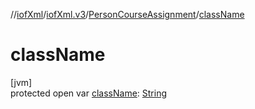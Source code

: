 //[iofXml](../../../index.md)/[iofXml.v3](../index.md)/[PersonCourseAssignment](index.md)/[className](class-name.md)

# className

[jvm]\
protected open var [className](class-name.md): [String](https://docs.oracle.com/javase/8/docs/api/java/lang/String.html)
